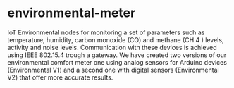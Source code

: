 # environmental-meter
IoT Environmental nodes for monitoring a set of parameters such as temperature, humidity,
carbon monoxide (CO) and methane (CH 4 ) levels, activity and noise levels. 
Communication with these devices is achieved using IEEE 802.15.4 trough a gateway.
We have created two versions of our environmental comfort meter one using analog sensors for Arduino devices (Environmental V1) and a
second one with digital sensors (Environmental V2) that offer more accurate results.

